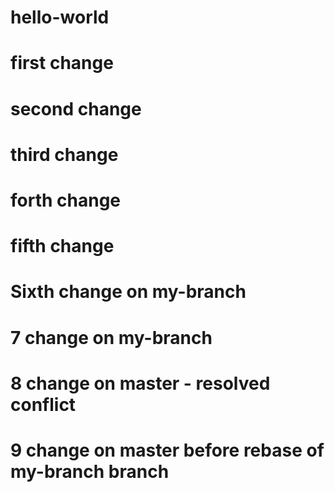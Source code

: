 # hello-world
# first change
# second change
# third change
# forth change
# fifth change
# Sixth change on my-branch
# 7 change on my-branch
# 8 change on master - resolved conflict
# 9 change on master before rebase of my-branch branch
